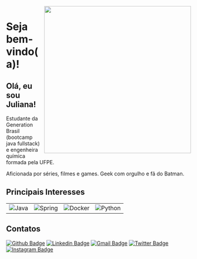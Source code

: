 <img align="right" width="400" height="400" src="https://github.com/rafaelq80/rafaelq80/blob/main/code.svg">

<h1>Seja bem-vindo(a)!</h1>

<h2>Olá, eu sou Juliana! </h2>

Estudante da Generation Brasil (bootcamp java fullstack) e engenheira química formada pela UFPE.

Aficionada por séries, filmes e games. Geek com orgulho e fã do Batman.

<h2>Principais Interesses</h2>
<table>
    <tr>
        <td><img alt="Java" src="https://img.shields.io/badge/java-%23ED8B00.svg?&style=for-the-badge&logo=java&logoColor=white"/></td>
        <td><img alt="Spring" src="https://img.shields.io/badge/spring-%236DB33F.svg?&style=for-the-badge&logo=spring&logoColor=white"/></td>
        <td><img alt="Docker" src="https://img.shields.io/badge/docker-%230db7ed.svg?&style=for-the-badge&logo=docker&logoColor=white"/></td>
        <td><img alt="Python" src="https://img.shields.io/badge/Python-14354C?style=for-the-badge&logo=python&logoColor=white"></td>
    </tr>
</table>

<h2>Contatos</h2>

[![Github Badge](https://img.shields.io/badge/-Github-000?style=flat-square&logo=Github&logoColor=white&link=link_do_seu_perfil_no_github)](https://github.com/julianarpaz)
[![Linkedin Badge](https://img.shields.io/badge/-LinkedIn-blue?style=flat-square&logo=Linkedin&logoColor=white&link=link_do_seu_perfil_no_linkedin)](https://www.linkedin.com/in/juliana-paz/)
[![Gmail Badge](https://img.shields.io/badge/-Gmail-c14438?style=flat-square&logo=Gmail&logoColor=white&link=mailto:seu_email)](mailto:julianarpaz@gmail.com)
[![Twitter Badge](https://img.shields.io/badge/-Twitter-00acee?style=flat-square&logo=Twitter&logoColor=white&link=link_do_seu_perfil_do_twitter)](https://twitter.com/jubinhacodes)
[![Instagram Badge](https://img.shields.io/badge/Instagram-dd2a7b?style=flat-square&logo=instagram&logoColor=white&link_do_seu_perfil_no_instagram)](https://www.instagram.com/julianarpaz/)
